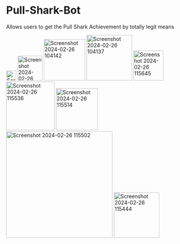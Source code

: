 # Pull-Shark-Bot
Allows users to get the Pull Shark Achievement by totally legit means

<img width="27" alt="Screenshot 2024-02-26 115341" src="https://github.com/PaulvonRedmont/Pull-Shark-Bot/assets/146851640/858ca33b-88de-44d8-b5a6-467bd4622043">
<img width="67" alt="Screenshot 2024-02-26 115317" src="https://github.com/PaulvonRedmont/Pull-Shark-Bot/assets/146851640/6f565ce4-4caf-480b-8b80-71544778e0fc">
<img width="112" alt="Screenshot 2024-02-26 104142" src="https://github.com/PaulvonRedmont/Pull-Shark-Bot/assets/146851640/0473ae39-8aa1-4c6f-ab7f-aa56561a2e6a">
<img width="123" alt="Screenshot 2024-02-26 104137" src="https://github.com/PaulvonRedmont/Pull-Shark-Bot/assets/146851640/e273c4d2-766f-4ec8-a913-613c41e05365">
<img width="81" alt="Screenshot 2024-02-26 115645" src="https://github.com/PaulvonRedmont/Pull-Shark-Bot/assets/146851640/8515ded7-3005-47ff-b891-be814b29c184">
<img width="131" alt="Screenshot 2024-02-26 115536" src="https://github.com/PaulvonRedmont/Pull-Shark-Bot/assets/146851640/921ee154-e65c-43bf-8092-410a98d3f386">
<img width="113" alt="Screenshot 2024-02-26 115514" src="https://github.com/PaulvonRedmont/Pull-Shark-Bot/assets/146851640/111fde1b-c08a-4cd3-b07c-bd665f9477df">
<img width="288" alt="Screenshot 2024-02-26 115502" src="https://github.com/PaulvonRedmont/Pull-Shark-Bot/assets/146851640/141070a1-39b7-461d-aa5c-14fb7246c94c">
<img width="123" alt="Screenshot 2024-02-26 115444" src="https://github.com/PaulvonRedmont/Pull-Shark-Bot/assets/146851640/fa1ad851-1640-471c-ad59-706f6f161226">

